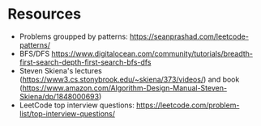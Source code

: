 # Resources

* Problems groupped by patterns: https://seanprashad.com/leetcode-patterns/
* BFS/DFS https://www.digitalocean.com/community/tutorials/breadth-first-search-depth-first-search-bfs-dfs
* Steven Skiena's lectures (https://www3.cs.stonybrook.edu/~skiena/373/videos/) and book (https://www.amazon.com/Algorithm-Design-Manual-Steven-Skiena/dp/1848000693)
* LeetCode top interview questions: https://leetcode.com/problem-list/top-interview-questions/